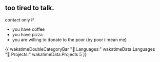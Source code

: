  ## too tired to talk.
contact only if
- you have coffee
- you have pizza
- you are willing to donate to the poor (by poor i mean me)

{{ wakatimeDoubleCategoryBar "💾 Languages:" wakatimeData.Languages "💼 Projects:" wakatimeData.Projects 5 }}
